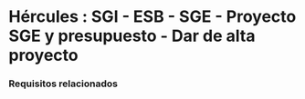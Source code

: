 # Hércules : SGI \- ESB \- SGE \- Proyecto SGE y presupuesto \- Dar de alta proyecto



### Requisitos relacionados



  


  





